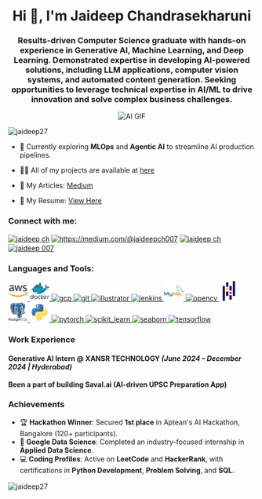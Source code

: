 <h1 align="center">Hi 👋, I'm Jaideep Chandrasekharuni</h1>
<h3 align="center">Results-driven Computer Science graduate with hands-on experience in Generative AI, Machine Learning, and Deep Learning. Demonstrated expertise in developing AI-powered solutions, including LLM applications, computer vision systems, and automated content generation. Seeking opportunities to leverage technical expertise in AI/ML to drive innovation and solve complex business challenges.</h3>

<div align="center">
  <img src="https://user-images.githubusercontent.com/74038190/216644497-1951db19-8f3d-4e44-ac08-8e9d7e0d94a7.gif" alt="AI GIF" width="800"/>
</div>


<p align="left"> <img src="https://komarev.com/ghpvc/?username=jaideep27&label=Profile%20views&color=0e75b6&style=flat" alt="jaideep27" /> </p>

- 🌱 Currently exploring **MLOps** and **Agentic AI** to streamline AI production pipelines.  

- 👨‍💻 All of my projects are available at  [here](https://github.com/Jaideep27?tab=repositories)




- 📝 My Articles: [Medium](https://medium.com/@jaideepch007)  

- 📄 My Resume: [View Here](https://drive.google.com/file/d/1KabdMs2lOD6ESILLzvf3Ex6KDbr6YJId/view?usp=sharing)

<h3 align="left">Connect with me:</h3>
<p align="left">
<a href="https://linkedin.com/in/jaideep ch" target="blank"><img align="center" src="https://raw.githubusercontent.com/rahuldkjain/github-profile-readme-generator/master/src/images/icons/Social/linked-in-alt.svg" alt="jaideep ch" height="30" width="40" /></a>
<a href="https://medium.com/https://medium.com/@jaideepch007" target="blank"><img align="center" src="https://raw.githubusercontent.com/rahuldkjain/github-profile-readme-generator/master/src/images/icons/Social/medium.svg" alt="https://medium.com/@jaideepch007" height="30" width="40" /></a>
<a href="https://www.leetcode.com/jaideep ch" target="blank"><img align="center" src="https://raw.githubusercontent.com/rahuldkjain/github-profile-readme-generator/master/src/images/icons/Social/leet-code.svg" alt="jaideep ch" height="30" width="40" /></a>
<a href="https://www.hackerearth.com/jaideep 007" target="blank"><img align="center" src="https://raw.githubusercontent.com/rahuldkjain/github-profile-readme-generator/master/src/images/icons/Social/hackerearth.svg" alt="jaideep 007" height="30" width="40" /></a>
</p>


<h3 align="left">Languages and Tools:</h3>
<p align="left"> <a href="https://aws.amazon.com" target="_blank" rel="noreferrer"> <img src="https://raw.githubusercontent.com/devicons/devicon/master/icons/amazonwebservices/amazonwebservices-original-wordmark.svg" alt="aws" width="40" height="40"/> </a> <a href="https://www.docker.com/" target="_blank" rel="noreferrer"> <img src="https://raw.githubusercontent.com/devicons/devicon/master/icons/docker/docker-original-wordmark.svg" alt="docker" width="40" height="40"/> </a> <a href="https://cloud.google.com" target="_blank" rel="noreferrer"> <img src="https://www.vectorlogo.zone/logos/google_cloud/google_cloud-icon.svg" alt="gcp" width="40" height="40"/> </a> <a href="https://git-scm.com/" target="_blank" rel="noreferrer"> <img src="https://www.vectorlogo.zone/logos/git-scm/git-scm-icon.svg" alt="git" width="40" height="40"/> </a> <a href="https://www.adobe.com/in/products/illustrator.html" target="_blank" rel="noreferrer"> <img src="https://www.vectorlogo.zone/logos/adobe_illustrator/adobe_illustrator-icon.svg" alt="illustrator" width="40" height="40"/> </a> <a href="https://www.jenkins.io" target="_blank" rel="noreferrer"> <img src="https://www.vectorlogo.zone/logos/jenkins/jenkins-icon.svg" alt="jenkins" width="40" height="40"/> </a> <a href="https://www.mysql.com/" target="_blank" rel="noreferrer"> <img src="https://raw.githubusercontent.com/devicons/devicon/master/icons/mysql/mysql-original-wordmark.svg" alt="mysql" width="40" height="40"/> </a> <a href="https://opencv.org/" target="_blank" rel="noreferrer"> <img src="https://www.vectorlogo.zone/logos/opencv/opencv-icon.svg" alt="opencv" width="40" height="40"/> </a> <a href="https://pandas.pydata.org/" target="_blank" rel="noreferrer"> <img src="https://raw.githubusercontent.com/devicons/devicon/2ae2a900d2f041da66e950e4d48052658d850630/icons/pandas/pandas-original.svg" alt="pandas" width="40" height="40"/> </a> <a href="https://www.postgresql.org" target="_blank" rel="noreferrer"> <img src="https://raw.githubusercontent.com/devicons/devicon/master/icons/postgresql/postgresql-original-wordmark.svg" alt="postgresql" width="40" height="40"/> </a> <a href="https://www.python.org" target="_blank" rel="noreferrer"> <img src="https://raw.githubusercontent.com/devicons/devicon/master/icons/python/python-original.svg" alt="python" width="40" height="40"/> </a> <a href="https://pytorch.org/" target="_blank" rel="noreferrer"> <img src="https://www.vectorlogo.zone/logos/pytorch/pytorch-icon.svg" alt="pytorch" width="40" height="40"/> </a> <a href="https://scikit-learn.org/" target="_blank" rel="noreferrer"> <img src="https://upload.wikimedia.org/wikipedia/commons/0/05/Scikit_learn_logo_small.svg" alt="scikit_learn" width="40" height="40"/> </a> <a href="https://seaborn.pydata.org/" target="_blank" rel="noreferrer"> <img src="https://seaborn.pydata.org/_images/logo-mark-lightbg.svg" alt="seaborn" width="40" height="40"/> </a> <a href="https://www.tensorflow.org" target="_blank" rel="noreferrer"> <img src="https://www.vectorlogo.zone/logos/tensorflow/tensorflow-icon.svg" alt="tensorflow" width="40" height="40"/> </a> </p>

### Work Experience

#### **Generative AI Intern** @ **XANSR TECHNOLOGY**  *(June 2024 – December 2024 | Hyderabad)*
  
**Been a part of building Saval.ai (AI-driven UPSC Preparation App)**  

### Achievements

- 🏆 **Hackathon Winner**: Secured **1st place** in Aptean's AI Hackathon, Bangalore (120+ participants).  
- 📜 **Google Data Science**: Completed an industry-focused internship in **Applied Data Science**.  
- 💻 **Coding Profiles**: Active on **LeetCode** and **HackerRank**, with certifications in **Python Development**, **Problem Solving**, and **SQL**.  

<p><img align="center" src="https://github-readme-stats.vercel.app/api/top-langs?username=jaideep27&show_icons=true&locale=en&layout=compact" alt="jaideep27" /></p>
